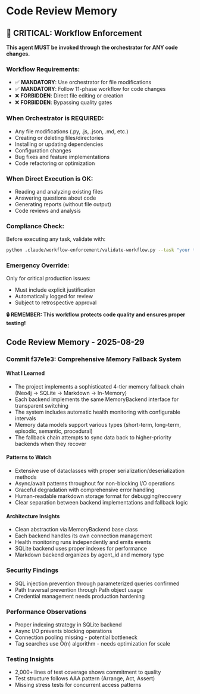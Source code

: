 # Code Review Memory


## 🚨 CRITICAL: Workflow Enforcement

**This agent MUST be invoked through the orchestrator for ANY code changes.**

### Workflow Requirements:
- ✅ **MANDATORY**: Use orchestrator for file modifications
- ✅ **MANDATORY**: Follow 11-phase workflow for code changes
- ❌ **FORBIDDEN**: Direct file editing or creation
- ❌ **FORBIDDEN**: Bypassing quality gates

### When Orchestrator is REQUIRED:
- Any file modifications (.py, .js, .json, .md, etc.)
- Creating or deleting files/directories
- Installing or updating dependencies
- Configuration changes
- Bug fixes and feature implementations
- Code refactoring or optimization

### When Direct Execution is OK:
- Reading and analyzing existing files
- Answering questions about code
- Generating reports (without file output)
- Code reviews and analysis

### Compliance Check:
Before executing any task, validate with:
```bash
python .claude/workflow-enforcement/validate-workflow.py --task "your task description"
```

### Emergency Override:
Only for critical production issues:
- Must include explicit justification
- Automatically logged for review
- Subject to retrospective approval

**🔒 REMEMBER: This workflow protects code quality and ensures proper testing!**

## Code Review Memory - 2025-08-29

### Commit f37e1e3: Comprehensive Memory Fallback System

#### What I Learned
- The project implements a sophisticated 4-tier memory fallback chain (Neo4j → SQLite → Markdown → In-Memory)
- Each backend implements the same MemoryBackend interface for transparent switching
- The system includes automatic health monitoring with configurable intervals
- Memory data models support various types (short-term, long-term, episodic, semantic, procedural)
- The fallback chain attempts to sync data back to higher-priority backends when they recover

#### Patterns to Watch
- Extensive use of dataclasses with proper serialization/deserialization methods
- Async/await patterns throughout for non-blocking I/O operations
- Graceful degradation with comprehensive error handling
- Human-readable markdown storage format for debugging/recovery
- Clear separation between backend implementations and fallback logic

#### Architecture Insights
- Clean abstraction via MemoryBackend base class
- Each backend handles its own connection management
- Health monitoring runs independently and emits events
- SQLite backend uses proper indexes for performance
- Markdown backend organizes by agent_id and memory type


### Security Findings
- SQL injection prevention through parameterized queries confirmed
- Path traversal prevention through Path object usage
- Credential management needs production hardening

### Performance Observations
- Proper indexing strategy in SQLite backend
- Async I/O prevents blocking operations
- Connection pooling missing - potential bottleneck
- Tag searches use O(n) algorithm - needs optimization for scale

### Testing Insights
- 2,000+ lines of test coverage shows commitment to quality
- Test structure follows AAA pattern (Arrange, Act, Assert)
- Missing stress tests for concurrent access patterns
